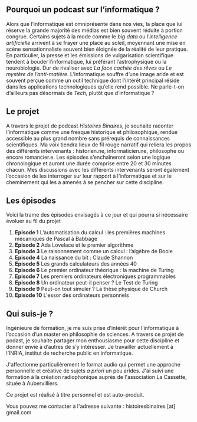 ## Pourquoi un podcast sur l’informatique ?

Alors que l’informatique est omniprésente dans nos vies, la place que lui réserve la grande majorité des médias est bien souvent réduite à portion congrue. Certains sujets à la mode comme le *big data*  ou l’*intelligence artificielle* arrivent à se frayer une place au soleil, moyennant une mise en scène sensationnaliste souvent bien éloignée de la réalité de leur pratique. En particulier, la presse et les émissions de vulgarisation scientifique tendent à bouder l’informatique, lui préférant l’astrophysique ou la neurobiologie. Dur de rivaliser avec *La face cachée des rêves* ou *Le mystère de l’anti-matière*. L’informatique souffre d’une image aride et est souvent perçue comme un outil technique dont l’intérêt principal réside dans les applications technologiques qu’elle rend possible. Ne parle-t-on d’ailleurs pas désormais de *Tech,* plutôt que d’informatique ?

## Le projet

A travers le projet de podcast *Histoires Binaires*, je souhaite raconter l’informatique comme une fresque historique et philosophique, rendue accessible au plus grand nombre sans prérequis de connaissances scientifiques. Ma voix tiendra lieux de fil rouge narratif qui reliera les propos des différents intervenants : historien.ne, informaticien.ne, philosophe ou encore romancier.e. Les épisodes s’enchaîneront selon une logique chronologique et auront une durée comprise entre 20 et 30 minutes chacun. Mes discussions avec les différents intervenants seront également l’occasion de les interroger sur leur rapport à l’informatique et sur le cheminement qui les a amenés à se pencher sur cette discipline.  

## Les épisodes

Voici la trame des épisodes envisagés à ce jour et qui pourra si nécessaire évoluer au fil du projet

1. **Episode 1** L’automatisation du calcul : les premières machines mécaniques de Pascal à Babbage
2. **Episode 2** Ada Lovelace et le premier algorithme
3. **Episode 3** Le raisonnement comme un calcul : l’algèbre de Boole 
4. **Episode 4** La naissance du bit : Claude Shannon 
5. **Episode 5** Les grands calculateurs des années 40 
6. **Episode 6** Le premier ordinateur théorique : la machine de Turing
7. **Episode 7** Les premiers ordinateurs électroniques programmables 
8. **Episode 8** Un ordinateur peut-il penser ? Le Test de Turing 
9. **Episode 9** Peut-on tout simuler ? La thèse physique de Church 
10. **Episode 10** L'essor des ordinateurs personnels

## Qui suis-je ?

Ingénieure de formation, je me suis prise d’intérêt pour l’informatique à l’occasion d’un master en philosophie de sciences. A travers ce projet de podast, je souhaite partager mon enthousiasme pour cette discipline et donner envie à d’autres de s’y intéresser. Je travailler actuellement à l’INRIA, institut de recherche public en informatique. 

J'affectionne particulièrement le format audio qui permet une approche personnelle et créative de sujets _a priori_ un peu arides. J'ai suivi une formation à la création radiophonique auprès de l'association La Cassette, située à Aubervilliers. 

Ce projet est réalisé à titre personnel et est auto-produit.

Vous pouvez me contacter à l'adresse suivante : histoiresbinaires [at] gmail.com
